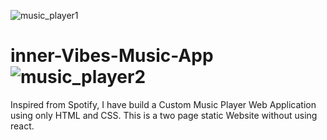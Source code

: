 ![music_player1](https://user-images.githubusercontent.com/88419331/173991590-89af50de-e3f9-4388-8061-ffe7c26d631d.png)
# inner-Vibes-Music-App![music_player2](https://user-images.githubusercontent.com/88419331/173991604-b107c32d-474d-4650-9cd4-49b11b1f3f63.png)
Inspired from Spotify, I have build a Custom Music Player Web Application using only HTML and CSS. This is a two page static Website without using react.
